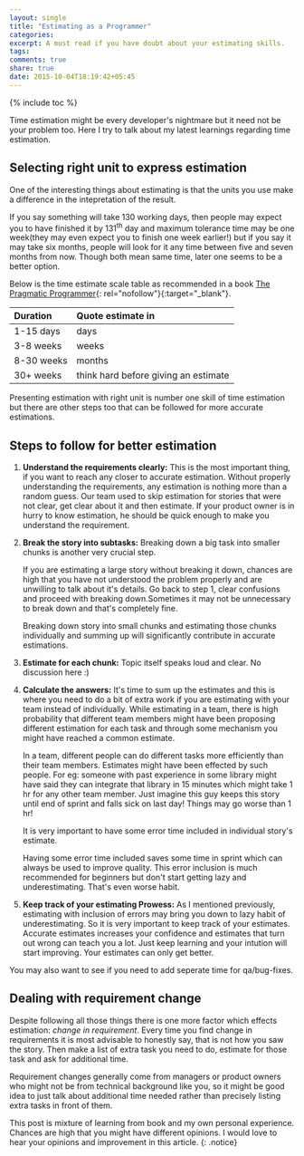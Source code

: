 ```yaml
---
layout: single
title: "Estimating as a Programmer"
categories:
excerpt: A must read if you have doubt about your estimating skills.
tags:
comments: true
share: true
date: 2015-10-04T18:19:42+05:45
---
```


{% include toc %}

Time estimation might be every developer's nightmare but it need not be your problem too. Here I try to talk about my latest learnings regarding time estimation.

## Selecting right unit to express estimation

One of the interesting things about estimating is that the units you use make a difference in the intepretation of the result.

If you say something will take 130 working days, then people may expect you to have finished it by 131<sup>th</sup> day and maximum tolerance time may be one week(they may even expect you to finish one week earlier!) but if you say it may take six months, people will look for it any time between five and seven months from now. Though both mean same time, later one seems to be a better option.

Below is the time estimate scale table as recommended in a book [The Pragmatic Programmer](http://www.amazon.com/gp/product/020161622X?ie=UTF8&camp=1789&creativeASIN=020161622X&linkCode=xm2&tag=journey0a-20){: rel="nofollow"}{:target="_blank"}.

| Duration		| Quote estimate in 					|
|:------------- |:------------------------------------- |
| 1-15 days		| days   								|
| 3-8 weeks		| weeks   								|
| 8-30 weeks	| months								|
| 30+ weeks		| think hard before giving an estimate 	|

Presenting estimation with right unit is number one skill of time estimation but there are other steps too that can be followed for more accurate estimations.

## Steps to follow for better estimation

1. **Understand the requirements clearly:** This is the most important thing, if you want to reach any closer to accurate estimation. Without properly understanding the requirements, any estimation is nothing more than a random guess. Our team used to skip estimation for stories that were not clear, get clear about it and then estimate. If your product owner is in hurry to know estimation, he should be quick enough to make you understand the requirement.

2. **Break the story into subtasks:** Breaking down a big task into smaller chunks is another very crucial step.

	If you are estimating a large story without breaking it down, chances are high that you have not understood the problem properly and are unwilling to talk about it's details. Go back to step 1, clear confusions and proceed with breaking down.Sometimes it may not be unnecessary to break down and that's completely fine.

	Breaking down story into small chunks and estimating those chunks individually and summing up will significantly contribute in accurate estimations.

3. **Estimate for each chunk:** Topic itself speaks loud and clear. No discussion here :)

4. **Calculate the answers:** It's time to sum up the estimates and this is where you need to do a bit of extra work if you are estimating with your team instead of individually. While estimating in a team, there is high probability that different team members might have been proposing different estimation for each task and through some mechanism you might have reached a common estimate.

	In a team, different people can do different tasks more efficiently than their team members. Estimates might have been effected by such people. For eg: someone with past experience in some library might have said they can integrate that library in 15 minutes which might take 1 hr for any other team member. Just imagine this guy keeps this story until end of sprint and falls sick on last day! Things may go worse than 1 hr!

	It is very important to have some error time included in individual story's estimate.

	Having some error time included saves some time in sprint which can always be used to improve quality. This error inclusion is much recommended for beginners but don't start getting lazy and underestimating. That's even worse habit.

5. **Keep track of your estimating Prowess:** As I mentioned previously, estimating with inclusion of errors may bring you down to lazy habit of underestimating. So it is very important to keep track of your estimates. Accurate estimates increases your confidence and estimates that turn out wrong can teach you a lot. Just keep learning and your intution will start improving. Your estimates can only get better.

You may also want to see if you need to add seperate time for qa/bug-fixes.

## Dealing with requirement change

Despite following all those things there is one more factor which effects estimation: *change in requirement*. Every time you find change in requirements it is most advisable to honestly say, that is not how you saw the story. Then make a list of extra task you need to do, estimate for those task and ask for additional time.

Requirement changes generally come from managers or product owners who might not be from technical background like you, so it might be good idea to just talk about additional time needed rather than precisely listing extra tasks in front of them.

This post is mixture of learning from book and my own personal experience. Chances are high that you might have different opinions. I would love to hear your opinions and improvement in this article.
{: .notice}